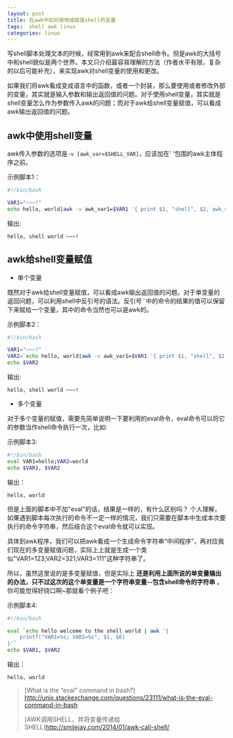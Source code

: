 ```yaml
---
layout: post
title: 在awk中如何使用或赋值shell的变量
tags:  shell awk linux
categories: linux
---
```


写shell脚本处理文本的时候，经常用到awk来配合shell命令。但是awk的大括号中和shell貌似是两个世界。本文只介绍最容易理解的方法（作者水平有限，复杂的以后可能补充），来实现awk对shell变量的使用和更改。

如果我们将awk看成变成语言中的函数，或者一个封装，那么要使用或者修改外部的变量，其实就是输入参数和输出返回值的问题。对于使用shell变量，其实就是shell变量怎么作为参数传入awk的问题；而对于awk给shell变量赋值，可以看成awk输出返回值的问题。

## awk中使用shell变量

awk传入参数的选项是`-v [awk_var=$SHELL_VAR]`，应该加在' '包围的awk主体程序之前。

示例脚本1：
```bash
#!/bin/bash

VAR1="~~~!"
echo hello, world|awk -v awk_var1=$VAR1 '{ print $1, "shell", $2, awk_var1 }'
```

输出:
```
hello, shell world ~~~!
```

## awk给shell变量赋值

<!--more-->
* 单个变量

既然对于awk给shell变量赋值，可以看成awk输出返回值的问题。对于单变量的返回问题，可以利用shell中反引号的语法。反引号\`\`中的命令的结果的值可以保留下来赋给一个变量，其中的命令当然也可以是awk的。

示例脚本2：
```bash
#!/bin/bash

VAR1="~~~!"
VAR2=`echo hello, world|awk -v awk_var1=$VAR1 '{ print $1, "shell", $2, awk_var1 }'`
echo $VAR2
```

输出:
```
hello, shell world ~~~!
```
* 多个变量

对于多个变量的赋值，需要先简单说明一下要利用的eval命令，eval命令可以将它的参数当作shell命令执行一次，比如:

示例脚本3:
```bash
#!/bin/bash
eval VAR1=hello;VAR2=world
echo $VAR1, $VAR2
```

输出：
```
hello, world
```

但是上面的脚本中不加"eval"的话，结果是一样的，有什么区别吗？ 个人理解，如果遇到脚本每次执行的命令不一定一样的情况，我们只需要在脚本中生成本次要执行的命令字符串，然后结合这个eval命令就可以实现。

具体到awk程序，我们可以把awk看成一个生成命令字符串“中间程序”，再对应我们现在的多变量赋值问题，实际上上就是生成一个类似"VAR1=123;VAR2=321;VAR3=111"这种字符串了。

所以，虽然这里说的是多变量赋值，但是实际上 **还是利用上面所说的单变量输出的办法，只不过这次的这个单变量是一个字符串变量--包含shell命令的字符串** 。你可能觉得好绕口啊~那就看个例子吧：

示例脚本4:
```bash
#!/bin/bash

eval `echo hello welcome to the shell world | awk '{
    printf("VAR1=%s; VAR2=%s", $1, $6)
}'`
echo $VAR1, $VAR2
```

输出：
```
hello, world
```

> [What is the “eval” command in bash?] http://unix.stackexchange.com/questions/23111/what-is-the-eval-command-in-bash
>
> [AWK调用SHELL，并将变量传递给SHELL]http://smilejay.com/2014/01/awk-call-shell/




